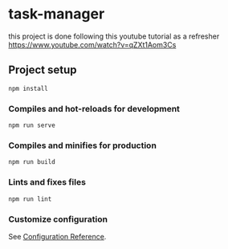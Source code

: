 # task-manager

this project is done following this youtube tutorial as a refresher https://www.youtube.com/watch?v=qZXt1Aom3Cs

## Project setup
```
npm install
```

### Compiles and hot-reloads for development
```
npm run serve
```

### Compiles and minifies for production
```
npm run build
```

### Lints and fixes files
```
npm run lint
```

### Customize configuration
See [Configuration Reference](https://cli.vuejs.org/config/).
